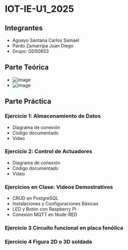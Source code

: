 # IOT-IE-U1_2025
## Integrantes
- Aguayo Santana Carlos Samael
- Pardo Zamarripa Juan Diego 
- Grupo: GDS0653

## Parte Teórica
- ![image](https://github.com/user-attachments/assets/04a2a2d3-0ca3-4d9c-9e5b-50eb92df800c)
- ![image](https://github.com/user-attachments/assets/a3f5f2f7-37e3-4f7b-9186-6661080f71b0)



## Parte Práctica
### Ejercicio 1: Almacenamiento de Datos
- Diagrama de conexión
- Código documentado
- Video
### Ejercicio 2: Control de Actuadores
- Diagrama de conexión
- Código documentado
- Video
### Ejercicios en Clase: Videos Demostrativos
- CRUD en PostgreSQL
- Instalaciones y Configuraciones Básicas
- LED y Botón con Raspberry Pi
- Conexión MQTT en Node-RED
### Ejercicio 3 Circuito funcional en placa fenólica

### Ejercicio 4 Figura 2D o 3D soldada

## 
